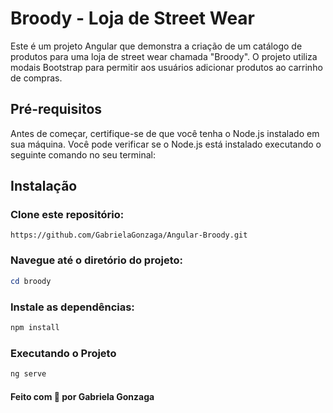 # Broody - Loja de Street Wear

Este é um projeto Angular que demonstra a criação de um catálogo de produtos para uma loja de street wear chamada "Broody". O projeto utiliza modais Bootstrap para permitir aos usuários adicionar produtos ao carrinho de compras.

## Pré-requisitos

Antes de começar, certifique-se de que você tenha o Node.js instalado em sua máquina. Você pode verificar se o Node.js está instalado executando o seguinte comando no seu terminal:

## Instalação
### Clone este repositório:
```gitbash
https://github.com/GabrielaGonzaga/Angular-Broody.git
```
### Navegue até o diretório do projeto:
```powershell
cd broody
```
### Instale as dependências:
```powershell
npm install
```
### Executando o Projeto
```powershell
ng serve
```
#### Feito com 🤎 por Gabriela Gonzaga

